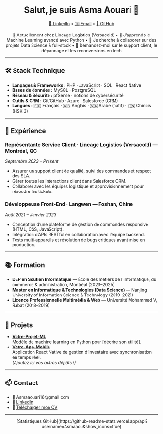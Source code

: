 <!-- README.md pour Asmaaou -->
<h1 align="center">Salut, je suis Asma Aouari 👋</h1>
<p align="center">
  <a href="https://www.linkedin.com/in/asma-aouari/">🔗 LinkedIn</a> •
  <a href="mailto:Asmaaouari16@gmail.com">✉️ Email</a> •
  <a href="https://github.com/Asmaaou">🐙 GitHub</a>
</p>

<p align="center">
  🔭 Actuellement chez Lineage Logistics (Versacold) •
  🌱 J’apprends le Machine Learning avancé avec Python •
  👯 Je cherche à collaborer sur des projets Data Science & full‑stack •
  💬 Demandez-moi sur le support client, le dépannage et les reconversions en tech  
</p>

---

## 🛠️ Stack Technique
- **Langages & Frameworks :** PHP · JavaScript · SQL · React Native  
- **Bases de données :** MySQL · PostgreSQL  
- **Réseau & Sécurité :** pfSense · notions de cybersécurité  
- **Outils & CRM :** Git/GitHub · Azure · Salesforce (CRM)  
- **Langues :** 🇫🇷 Français · 🇬🇧 Anglais · 🇸🇦 Arabe (natif) · 🇨🇳 Chinois (HSK 3)

---

## 💼 Expérience
### Représentante Service Client · Lineage Logistics (Versacold) — Montréal, QC  
_Septembre 2023 – Présent_  
- Assurer un support client de qualité, suivi des commandes et respect des SLA.  
- Gérer toutes les interactions client dans Salesforce CRM.  
- Collaborer avec les équipes logistique et approvisionnement pour résoudre les tickets.

### Développeuse Front‑End · Langwen — Foshan, Chine  
_Août 2021 – Janvier 2023_  
- Conception d’une plateforme de gestion de commandes responsive (HTML, CSS, JavaScript).  
- Intégration d’APIs RESTful en collaboration avec l’équipe backend.  
- Tests multi‑appareils et résolution de bugs critiques avant mise en production.

---

## 📚 Formation
- **DEP en Soutien Informatique** — École des métiers de l'informatique, du commerce & administration, Montréal (2023–2025)  
- **Master en Informatique & Technologies (Data Science)** — Nanjing University of Information Science & Technology (2019–2021)  
- **Licence Professionnelle Multimédia & Web** — Université Mohammed V, Rabat (2018–2019)

---

## 📂 Projets
- **[Votre‑Projet‑ML](https://github.com/Asmaaou/votre-projet-ml)**  
  Modèle de machine learning en Python pour [décrire son utilité].  
- **[Votre‑App‑Mobile](https://github.com/Asmaaou/votre-app-mobile)**  
  Application React Native de gestion d’inventaire avec synchronisation en temps réel.  
*(Ajoutez ici vos autres dépôts !)*

---

## 📫 Contact
- 📧 Asmaaouari16@gmail.com  
- 🔗 [LinkedIn](https://www.linkedin.com/in/asma-aouari/)  
- 📄 [Télécharger mon CV](./resume.pdf)

---

<p align="center">
  ![Statistiques GitHub](https://github-readme-stats.vercel.app/api?username=Asmaaou&show_icons=true)
</p>
